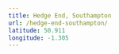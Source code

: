 ```yaml
---
title: Hedge End, Southampton
url: /hedge-end-southampton/
latitude: 50.911
longitude: -1.305
---
```

